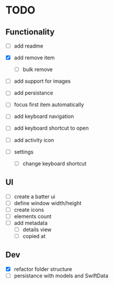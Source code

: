 # TODO

## Functionality

- [ ] add readme
- [x] add remove item
    - [ ] bulk remove
- [ ] add support for images
- [ ] add persistance
- [ ] focus first item automatically
- [ ] add keyboard navigation
- [ ] add keyboard shortcut to open

- [ ] add activity icon
- [ ] settings
    - [ ] change keyboard shortcut

## UI

- [ ] create a batter ui
- [ ] define window width/height
- [ ] create icons
- [ ] elements count
- [ ] add metadata
    - [ ] details view
    - [ ] copied at

## Dev

- [x] refactor folder structure
- [ ] persistance with models and SwiftData
